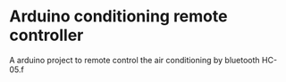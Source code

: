 # Arduino conditioning remote controller
A arduino project to remote control the air conditioning by bluetooth HC-05.f
